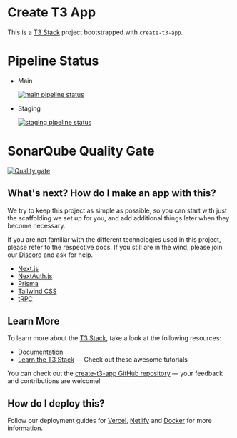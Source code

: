 # Create T3 App

This is a [T3 Stack](https://create.t3.gg/) project bootstrapped with `create-t3-app`.

# Pipeline Status
- Main

    [![main pipeline status](https://gitlab.cs.ui.ac.id/adrian.ardizza/hyper-gg/badges/main/pipeline.svg)](https://gitlab.cs.ui.ac.id/adrian.ardizza/hyper-gg/commits/main)

- Staging

    [![staging pipeline status](https://gitlab.cs.ui.ac.id/adrian.ardizza/hyper-gg/badges/staging/pipeline.svg)](https://gitlab.cs.ui.ac.id/adrian.ardizza/hyper-gg/commits/staging)

# SonarQube Quality Gate
[![Quality gate](https://sonarqube.cs.ui.ac.id/api/project_badges/quality_gate?project=adrian.ardizza_hyper-gg_AYZgWnZXoB3q0Wl8w3Oz)](https://sonarqube.cs.ui.ac.id/dashboard?id=adrian.ardizza_hyper-gg_AYZgWnZXoB3q0Wl8w3Oz)


## What's next? How do I make an app with this?

We try to keep this project as simple as possible, so you can start with just the scaffolding we set up for you, and add additional things later when they become necessary.

If you are not familiar with the different technologies used in this project, please refer to the respective docs. If you still are in the wind, please join our [Discord](https://t3.gg/discord) and ask for help.

- [Next.js](https://nextjs.org)
- [NextAuth.js](https://next-auth.js.org)
- [Prisma](https://prisma.io)
- [Tailwind CSS](https://tailwindcss.com)
- [tRPC](https://trpc.io)

## Learn More

To learn more about the [T3 Stack](https://create.t3.gg/), take a look at the following resources:

- [Documentation](https://create.t3.gg/)
- [Learn the T3 Stack](https://create.t3.gg/en/faq#what-learning-resources-are-currently-available) — Check out these awesome tutorials

You can check out the [create-t3-app GitHub repository](https://github.com/t3-oss/create-t3-app) — your feedback and contributions are welcome!

## How do I deploy this?

Follow our deployment guides for [Vercel](https://create.t3.gg/en/deployment/vercel), [Netlify](https://create.t3.gg/en/deployment/netlify) and [Docker](https://create.t3.gg/en/deployment/docker) for more information.
